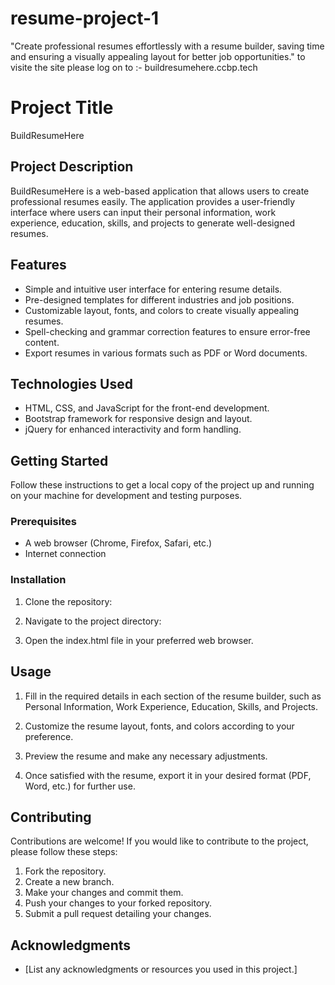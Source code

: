 # resume-project-1
"Create professional resumes effortlessly with a resume builder, saving time and ensuring a visually appealing layout for better job opportunities." 
to visite the site please log on to :- buildresumehere.ccbp.tech
# Project Title

BuildResumeHere

## Project Description

BuildResumeHere is a web-based application that allows users to create professional resumes easily. The application provides a user-friendly interface where users can input their personal information, work experience, education, skills, and projects to generate well-designed resumes.

## Features

- Simple and intuitive user interface for entering resume details.
- Pre-designed templates for different industries and job positions.
- Customizable layout, fonts, and colors to create visually appealing resumes.
- Spell-checking and grammar correction features to ensure error-free content.
- Export resumes in various formats such as PDF or Word documents.

## Technologies Used

- HTML, CSS, and JavaScript for the front-end development.
- Bootstrap framework for responsive design and layout.
- jQuery for enhanced interactivity and form handling.

## Getting Started

Follow these instructions to get a local copy of the project up and running on your machine for development and testing purposes.

### Prerequisites

- A web browser (Chrome, Firefox, Safari, etc.)
- Internet connection

### Installation

1. Clone the repository:

2. Navigate to the project directory:

3. Open the index.html file in your preferred web browser.

## Usage

1. Fill in the required details in each section of the resume builder, such as Personal Information, Work Experience, Education, Skills, and Projects.

2. Customize the resume layout, fonts, and colors according to your preference.

3. Preview the resume and make any necessary adjustments.

4. Once satisfied with the resume, export it in your desired format (PDF, Word, etc.) for further use.

## Contributing

Contributions are welcome! If you would like to contribute to the project, please follow these steps:
1. Fork the repository.
2. Create a new branch.
3. Make your changes and commit them.
4. Push your changes to your forked repository.
5. Submit a pull request detailing your changes.


## Acknowledgments

- [List any acknowledgments or resources you used in this project.]

